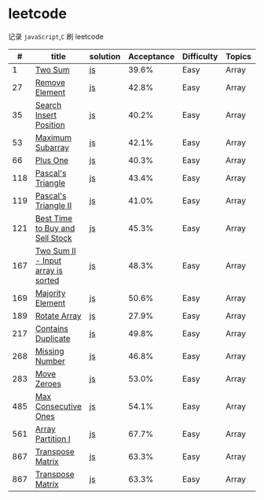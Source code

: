 # leetcode

  记录 `javaScript`,`C` 刷 leetcode 
  
  | #   | title  | solution | Acceptance | Difficulty | Topics | Companies |
  | --- | ---- | -------- | ----- | ---- | ---- | ---- |
|1|[Two Sum](https://leetcode.com/problems/two-sum/)|[js](Array/1.Two_Sum.md)|39.6%|Easy|Array||
|27|[Remove Element](https://leetcode.com/problems/remove-element/)|[js](Array/27.Remove_Element.md)|42.8%|Easy|Array||
|35|[Search Insert Position](https://leetcode.com/problems/search-insert-position/)|[js](Array/35.Search_Insert_Position.md)|40.2%|Easy|Array||
|53|[Maximum Subarray](https://leetcode.com/problems/maximum-subarray/)|[js](Array/53.Maximum_Subarray.md)|42.1%|Easy|Array||
|66|[Plus One](https://leetcode.com/problems/plus-one/)|[js](Array/66.Plus_One.md)|40.3%|Easy|Array||
|118|[Pascal's Triangle](https://leetcode.com/problems/pascals-triangle/)|[js](Array/118.Pascal's_Triangle.md)|43.4%|Easy|Array||
|119|[Pascal's Triangle II](https://leetcode.com/problems/pascals-triangle-ii/)|[js](Array/119.Pascal's_Triangle_II.md)|41.0%|Easy|Array||
|121|[Best Time to Buy and Sell Stock](https://leetcode.com/problems/best-time-to-buy-and-sell-stock/)|[js](Array/121.Best_Time_to_Buy_and_Sell_Stock.md)|45.3%|Easy|Array||
|167|[Two Sum II - Input array is sorted](https://leetcode.com/problems/two-sum-ii-input-array-is-sorted/)|[js](Array/167.Two_Sum_II_-_Input_array_is_sorted.md)|48.3%|Easy|Array||
|169|[Majority Element](https://leetcode.com/problems/majority-element/)|[js](Array/169.Majority_Element.md)|50.6%|Easy|Array||
|189|[Rotate Array](https://leetcode.com/problems/rotate-array/)|[js](Array/189.Rotate_Array.md)|27.9%|Easy|Array||
|217|[Contains Duplicate](https://leetcode.com/problems/contains-duplicate/)|[js](Array/217.Contains_Duplicate.md)|49.8%|Easy|Array||
|268|[Missing Number](https://leetcode.com/problems/missing-number/)|[js](Array/268.Missing_Number.md)|46.8%|Easy|Array||
|283|[Move Zeroes](https://leetcode.com/problems/move-zeroes/)|[js](Array/283.Move_Zeroes.md)|53.0%|Easy|Array||
|485|[Max Consecutive Ones](https://leetcode.com/problems/max-consecutive-ones/)|[js](Array/485.Max_Consecutive_Ones.md)|54.1%|Easy|Array||
|561|[Array Partition I](https://leetcode.com/problems/array-partition-i/)|[js](Array/561.Array_Partition_I.md)|67.7%|Easy|Array||
|867|[Transpose Matrix](https://leetcode.com/problems/transpose-matrix/)|[js](Array/867.Transpose_Matrix.md)|63.3%|Easy|Array||
|867|[Transpose Matrix](https://leetcode.com/problems/transpose-matrix/)|[js](Array/867.Transpose_Matrix.md)|63.3%|Easy|Array||